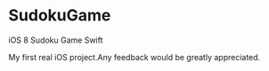 SudokuGame
==========

iOS 8 Sudoku Game Swift

My first real iOS project.Any feedback would be greatly appreciated.
